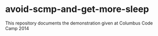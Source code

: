 avoid-scmp-and-get-more-sleep
=============================

This repository documents the demonstration given at Columbus Code Camp 2014
